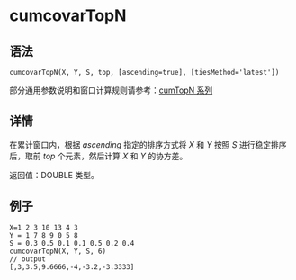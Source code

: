 # cumcovarTopN

## 语法

`cumcovarTopN(X, Y, S, top, [ascending=true],
[tiesMethod='latest'])`

部分通用参数说明和窗口计算规则请参考：[cumTopN 系列](../themes/cumTopN.html)

## 详情

在累计窗口内，根据 *ascending* 指定的排序方式将 *X* 和 *Y* 按照
*S* 进行稳定排序后，取前 *top* 个元素，然后计算 *X* 和 *Y* 的协方差。

返回值：DOUBLE 类型。

## 例子

```
X=1 2 3 10 13 4 3
Y = 1 7 8 9 0 5 8
S = 0.3 0.5 0.1 0.1 0.5 0.2 0.4
cumcovarTopN(X, Y, S, 6)
// output
[,3,3.5,9.6666,-4,-3.2,-3.3333]
```

